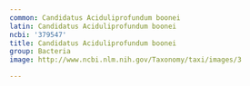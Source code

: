 ```yaml
---
common: Candidatus Aciduliprofundum boonei
latin: Candidatus Aciduliprofundum boonei
ncbi: '379547'
title: Candidatus Aciduliprofundum boonei
group: Bacteria
image: http://www.ncbi.nlm.nih.gov/Taxonomy/taxi/images/3

---
```

